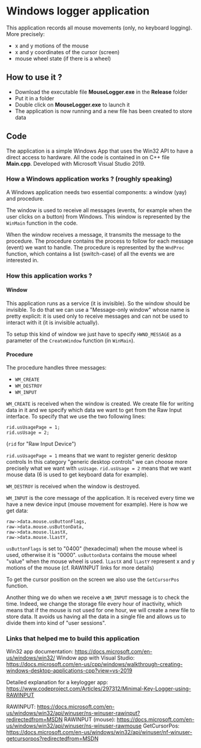 # Windows logger application

This application records all mouse movements (only, no keyboard logging).
More precisely:
- x and y motions of the mouse
- x and y coordinates of the cursor (screen)
- mouse wheel state (if there is a wheel)

## How to use it ?

- Download the executable file **MouseLogger.exe** in the **Release** folder
- Put it in a folder
- Double click on **MouseLogger.exe** to launch it
- The application is now running and a new file has been created to store data

## Code

The application is a simple Windows App that uses the Win32 API to have a direct access to hardware.
All the code is contained in on C++ file **Main.cpp**.
Developed with Microsoft Visual Studio 2019.

### How a Windows application works ? (roughly speaking)

A Windows application needs two essential components: a window (yay) and procedure.

The window is used to receive all messages (events, for example when the user clicks on a button) from Windows.
This window is represented by the `WinMain` function in the code.

When the window receives a message, it transmits the message to the procedure.
The procedure contains the process to follow for each message (event) we want to handle.
The procedure is represented by the `WndProc` function, which contains a list (switch-case) of all the events we are interested in.

### How this application works ?

#### Window
This application runs as a service (it is invisible).
So the window should be invisible. To do that we can use a "Message-only window" whose name is pretty explicit: it is used only to receive messages and can not be used to interact with it (it is invisible actually).

To setup this kind of window we just have to specify `HWND_MESSAGE` as a parameter of the `CreateWindow` function (in `WinMain`).

#### Procedure
The procedure handles three messages:
- `WM_CREATE`
- `WM_DESTROY`
- `WM_INPUT`

`WM_CREATE` is received when the window is created. We create file for writing data in it and we specify which data we want to get from the Raw Input interface. To specify that we use the two following lines:
```
rid.usUsagePage = 1;
rid.usUsage = 2;
```
(`rid` for "Raw Input Device")

`rid.usUsagePage = 1` means that we want to register generic desktop controls
In this category "generic desktop controls" we can choose more precisely what we want with `usUsage`.
`rid.usUsage = 2` means that we want mouse data (6 is used to get keyboard data for example).

`WM_DESTROY` is received when the window is destroyed.

`WM_INPUT` is the core message of the application. It is received every time we have a new device input (mouse movement for example).
Here is how we get data:
```
raw->data.mouse.usButtonFlags,
raw->data.mouse.usButtonData,
raw->data.mouse.lLastX,
raw->data.mouse.lLastY,
```

`usButtonFlags` is set to "0400" (hexadecimal) when the mouse wheel is used, otherwise it is "0000".
`usButtonData` contains the mouse wheel "value" when the mouse wheel is used.
`lLastX` and `lLastY` represent x and y motions of the mouse
(cf. RAWINPUT links for more details)

To get the cursor position on the screen we also use the `GetCursorPos` function.

Another thing we do when we receive a `WM_INPUT` message is to check the time.
Indeed, we change the storage file every hour of inactivity, which means that if the mouse is not used for one hour, we will create a new file to store data. It avoids us having all the data in a single file and allows us to divide them into kind of "user sessions".


### Links that helped me to build this application
Win32 app documentation: https://docs.microsoft.com/en-us/windows/win32/
Window app with Visual Studio: https://docs.microsoft.com/en-us/cpp/windows/walkthrough-creating-windows-desktop-applications-cpp?view=vs-2019

Detailed explanation for a keylogger app: https://www.codeproject.com/Articles/297312/Minimal-Key-Logger-using-RAWINPUT

RAWINPUT: https://docs.microsoft.com/en-us/windows/win32/api/winuser/ns-winuser-rawinput?redirectedfrom=MSDN
RAWINPUT (mouse): https://docs.microsoft.com/en-us/windows/win32/api/winuser/ns-winuser-rawmouse
GetCursorPos: https://docs.microsoft.com/en-us/windows/win32/api/winuser/nf-winuser-getcursorpos?redirectedfrom=MSDN
